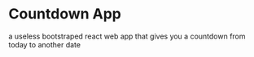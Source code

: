 # Countdown App

a useless bootstraped react web app that gives you a countdown from today to another date
